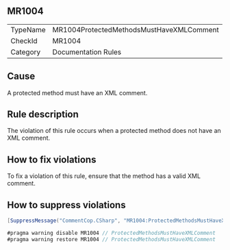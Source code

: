 ## MR1004

<table>
<tr>
  <td>TypeName</td>
  <td>MR1004ProtectedMethodsMustHaveXMLComment</td>
</tr>
<tr>
  <td>CheckId</td>
  <td>MR1004</td>
</tr>
<tr>
  <td>Category</td>
  <td>Documentation Rules</td>
</tr>
</table>

## Cause

A protected method must have an XML comment.

## Rule description

The violation of this rule occurs when a protected method does not have an XML comment.

## How to fix violations

To fix a violation of this rule, ensure that the method has a valid XML comment.

## How to suppress violations

```csharp
[SuppressMessage("CommentCop.CSharp", "MR1004:ProtectedMethodsMustHaveXMLComment", Justification = "Reviewed.")]
```

```csharp
#pragma warning disable MR1004 // ProtectedMethodsMustHaveXMLComment
#pragma warning restore MR1004 // ProtectedMethodsMustHaveXMLComment
```
